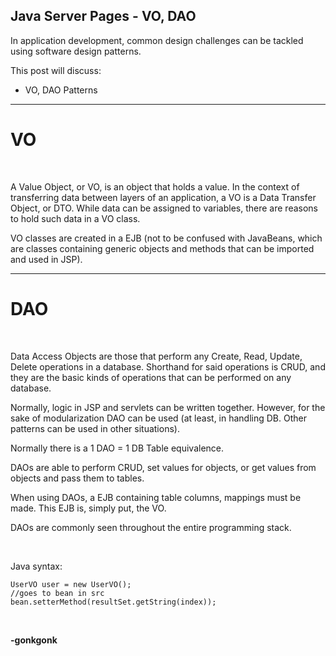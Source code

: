 ## Java Server Pages - VO, DAO

In application development, common design challenges can be tackled using software design patterns.

This post will discuss:
* VO, DAO Patterns

---

# VO
<br>

A Value Object, or VO, is an object that holds a value. In the context of transferring data between layers of an application, a VO is a Data Transfer Object, or DTO. While data can be assigned to variables, there are reasons to hold such data in a VO class.

VO classes are created in a EJB (not to be confused with JavaBeans, which are classes containing generic objects and methods that can be imported and used in JSP).
<br>

---

# DAO
<br>

Data Access Objects are those that perform any Create, Read, Update, Delete operations in a database. Shorthand for said operations is CRUD, and they are the basic kinds of operations that can be performed on any database.

Normally, logic in JSP and servlets can be written together. However, for the sake of modularization DAO can be used (at least, in handling DB. Other patterns can be used in other situations).

Normally there is a 1 DAO = 1 DB Table equivalence.

DAOs are able to perform CRUD, set values for objects, or get values from objects and pass them to tables.

When using DAOs, a EJB containing table columns, mappings must be made. This EJB is, simply put, the VO.

DAOs are commonly seen throughout the entire programming stack.

<br>

Java syntax:
<pre><code class="language-java">UserVO user = new UserVO();
//goes to bean in src
bean.setterMethod(resultSet.getString(index));
</code></pre><br>

**-gonkgonk**
